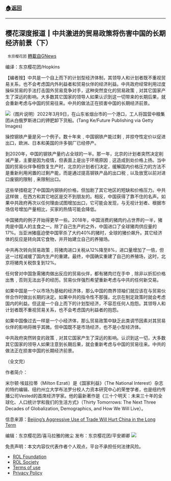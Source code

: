 ###  [:house:返回](README.md)
---


## 樱花深度报道┃中共激进的贸易政策将伤害中国的长期经济前景（下）
` 东京樱花团` [轉載自GNews](https://gnews.org/zh-hans/2610136/)

编译：东京樱花团/Hopkins
 
【编者按】中共是一个自上而下的计划型经济体制，其领导人和计划者既不重视贸易关系，也不会考虑国内外利益者和贸易伙伴的经济利益。中共政府经常利用过度操纵贸易的手法打击国外贸易竞争对手，这种突然变化的贸易政策﹐对其它国家产生了深远的影响。大多数其它国家的领导人如果认识到这一切带来的长期后果，就会重新考虑与中国的贸易往来。中共的做法正在损害中国的长期经济前景。
 
![](https://assets.gnews.org/wp-content/uploads/2022/05/image-2448_1653629886.png)（图片说明）2022年3月9日，在山东省烟台市的一个港口，工人将国营中粮集团从白俄罗斯进口的钾肥卸下货船。(Tang Ke/Future Publishing via Getty Images)
 
操控钢铁产量是另一个例子。数十年来﹐中国钢铁产能过剩﹐并掠夺性定价以促进出口，欧洲、日本和美国的许多钢厂已经停产。
 
到2020年，中国的钢铁产量约占全球的一半。那一年，北京的计划者突然决定削减产量，主要是因为疫情，但表面上是出于环境原因﹐这造成到处价格上扬。当中国的贸易伙伴争相恢复生产时，北京的计划者们决定，缓解国内价格压力的方法不是重新利用闲置的过剩产能，而是通过提高钢铁产品的出口税﹐以及放宽以前对进口废钢的限制﹐来限制出口。
 
这些举措稳定了中国国内钢铁的价格，但加剧了其它地区的短缺和价格压力。中共这样做﹐在西方和其它地区是交不到朋友的。相反，中国获得了靠不住的名声。如果中共政府再次以任何理由试图增加出口，它可能会发现，与无视计划者、根据市场信号增加产量相比，买家的热情可能会降低。
 
中国猪肉的例子开始得更早一些。2018年，中国消费的猪肉约占世界的一半，猪肉是中国人的主食之一。除了自己生产的之外，中国进口了全球猪肉供应量的17%。当亚洲猪瘟迫使中国宰杀了大约40%的猪时，全球的猪价飙升。其它经济体的反应是转向其它食物，并开始建立自己的养殖场。
 
中共再次转向贸易政策﹐将猪肉进口关税从12%降至8%，进口量增加了一倍，但这一过程减缓了国内生产的重建。最终，中国确实重建了自己的养殖场，这时，北京将猪肉关税恢复到12%。
 
任何曾对中国急需猪肉做出反应的贸易伙伴，都有猪肉烂在手中﹐除非以折扣价格出售﹐否则无法出手的经历。贸易伙伴强烈希望重新考虑与中共的任何新交易。
 
如果中国是一个以市场为基础的经济体，那么中国的商界领袖们就应该在与贸易伙伴合作时做出长期的决定。如果中共的指令性不那强，北京在制定政策时就会考虑国内的利益。但这是一个自上而下的计划型经济，不容忍任何人抱怨。其领导人和计划者既不重视贸易关系，也不会考虑国内利益者的抱怨。
 
如果中国像过去一样是一个小经济体，那么贸易政策中缺乏此类调节因素对其贸易伙伴的影响将微乎其微。但中国既不是市场经济，也不是小型经济体。
 
中共政府突然转变的政策﹐对其它国家产生了深远的影响。认识到这一切，大多数其它国家的领导人如果注意到长期后果，就会重新考虑与中国的贸易往来。中共的做法正在损害中国的长期经济前景。
 
（全文完）
 
作者简介：
 
米尔顿‧埃兹拉蒂（Milton Ezrati）是《国家利益》（The National Interest）杂志的特约编辑、纽约州立大学布法罗分校人力资本研究中心的荣誉学者，也是纽约传播公司Vested的首席经济学家。他的最新著作是《三十个明天：未来三十年的全球化、人口统计学和我们的生活方式》（Thirty Tomorrows: The Next Three Decades of Globalization, Demographics, and How We Will Live）。
 
信息来源：[Beijing’s Aggressive Use of Trade Will Hurt China in the Long Term](https://www.theepochtimes.com/beijings-aggressive-use-of-trade-will-hurt-china-in-the-long-term_4469486.html)
 
编辑：东京樱花团/喜马拉雅的微尘
发布：东京樱花团/平安卿卿
 ![](https://assets.gnews.org/wp-content/uploads/2022/03/yht.jpg) 

免责声明：本文内容仅代表作者个人观点，平台不承担任何法律风险。
  
- [ROL Foundation](https://rolfoundation.org/)
- [ROL Society](https://rolsociety.org/)
- [Terms of use](https://gnews.org/terms-of-use-3/)
- [Privacy Policy](https://gnews.org/privacy-policy/)

